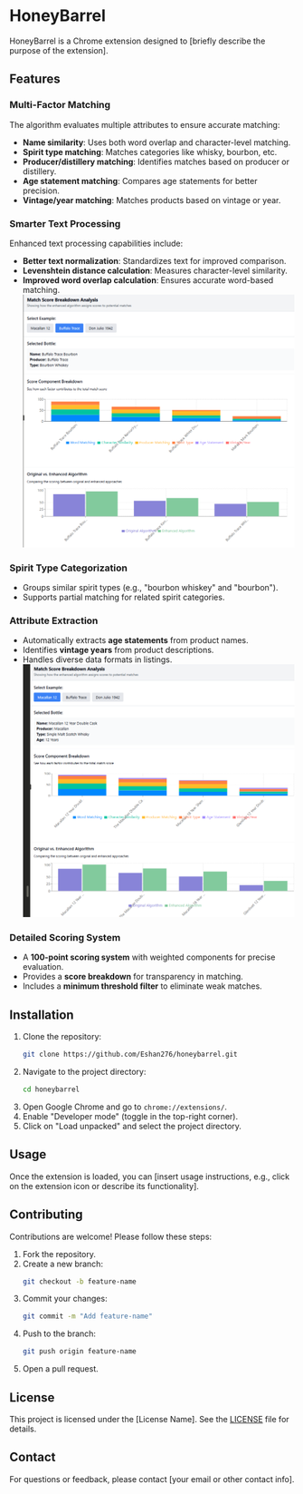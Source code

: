 # HoneyBarrel

HoneyBarrel is a Chrome extension designed to [briefly describe the purpose of the extension].

## Features

### Multi-Factor Matching
The algorithm evaluates multiple attributes to ensure accurate matching:
- **Name similarity**: Uses both word overlap and character-level matching.
- **Spirit type matching**: Matches categories like whisky, bourbon, etc.
- **Producer/distillery matching**: Identifies matches based on producer or distillery.
- **Age statement matching**: Compares age statements for better precision.
- **Vintage/year matching**: Matches products based on vintage or year.

### Smarter Text Processing
Enhanced text processing capabilities include:
- **Better text normalization**: Standardizes text for improved comparison.
- **Levenshtein distance calculation**: Measures character-level similarity.
- **Improved word overlap calculation**: Ensures accurate word-based matching.
![Matching Algorithm Visualization](Public/graph1.png)
### Spirit Type Categorization
- Groups similar spirit types (e.g., "bourbon whiskey" and "bourbon").
- Supports partial matching for related spirit categories.

### Attribute Extraction
- Automatically extracts **age statements** from product names.
- Identifies **vintage years** from product descriptions.
- Handles diverse data formats in listings.
![Spirit Type Categorization Visualization](Public/graph2.png)
### Detailed Scoring System
- A **100-point scoring system** with weighted components for precise evaluation.
- Provides a **score breakdown** for transparency in matching.
- Includes a **minimum threshold filter** to eliminate weak matches.

## Installation

1. Clone the repository:
    ```bash
    git clone https://github.com/Eshan276/honeybarrel.git
    ```
2. Navigate to the project directory:
    ```bash
    cd honeybarrel
    ```
3. Open Google Chrome and go to `chrome://extensions/`.
4. Enable "Developer mode" (toggle in the top-right corner).
5. Click on "Load unpacked" and select the project directory.

## Usage

Once the extension is loaded, you can [insert usage instructions, e.g., click on the extension icon or describe its functionality].

## Contributing

Contributions are welcome! Please follow these steps:

1. Fork the repository.
2. Create a new branch:
    ```bash
    git checkout -b feature-name
    ```
3. Commit your changes:
    ```bash
    git commit -m "Add feature-name"
    ```
4. Push to the branch:
    ```bash
    git push origin feature-name
    ```
5. Open a pull request.

## License

This project is licensed under the [License Name]. See the [LICENSE](LICENSE) file for details.

## Contact

For questions or feedback, please contact [your email or other contact info].
